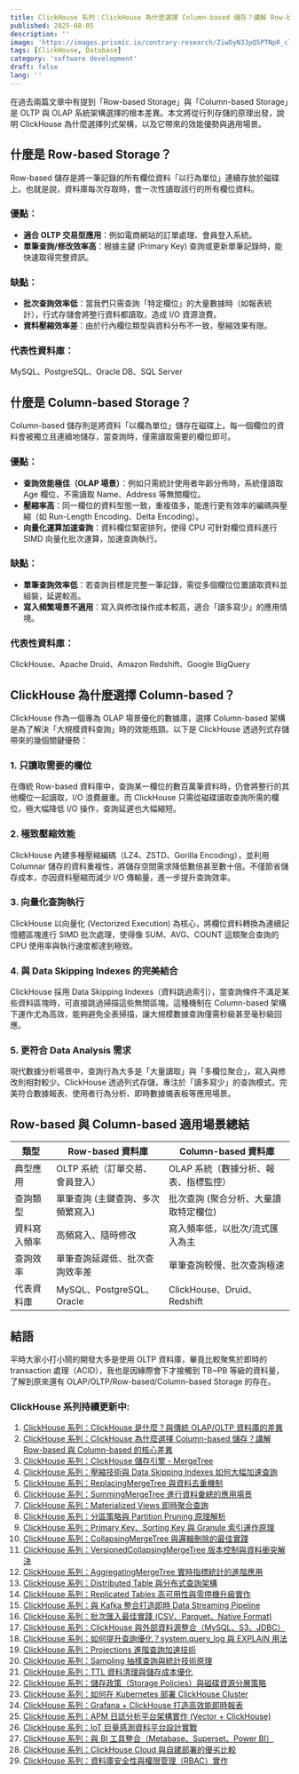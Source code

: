 ```yaml
---
title: ClickHouse 系列：ClickHouse 為什麼選擇 Column-based 儲存？講解 Row-based 與 Column-based 的核心差異
published: 2025-08-05
description: ''
image: 'https://images.prismic.io/contrary-research/ZiwDyN3JpQ5PTNpR_clickhousecover.png?auto=format,compress'
tags: [ClickHouse, Database]
category: 'software development'
draft: false 
lang: ''
---
```


在過去兩篇文章中有提到「Row-based Storage」與「Column-based Storage」是 OLTP 與 OLAP 系統架構選擇的根本差異。本文將從行列存儲的原理出發，說明 ClickHouse 為什麼選擇列式架構，以及它帶來的效能優勢與適用場景。

## 什麼是 Row-based Storage？

Row-based 儲存是將一筆記錄的所有欄位資料「以行為單位」連續存放於磁碟上。也就是說，資料庫每次存取時，會一次性讀取該行的所有欄位資料。

### 優點：

* **適合 OLTP 交易型應用**：例如電商網站的訂單處理、會員登入系統。
* **單筆查詢/修改效率高**：根據主鍵 (Primary Key) 查詢或更新單筆記錄時，能快速取得完整資訊。

### 缺點：

* **批次查詢效率低**：當我們只需查詢「特定欄位」的大量數據時（如報表統計），行式存儲會將整行資料都讀取，造成 I/O 資源浪費。
* **資料壓縮效率差**：由於行內欄位類型與資料分布不一致，壓縮效果有限。

### 代表性資料庫：

MySQL、PostgreSQL、Oracle DB、SQL Server

## 什麼是 Column-based Storage？

Column-based 儲存則是將資料「以欄為單位」儲存在磁碟上。每一個欄位的資料會被獨立且連續地儲存，當查詢時，僅需讀取需要的欄位即可。

### 優點：

* **查詢效能極佳（OLAP 場景）**：例如只需統計使用者年齡分佈時，系統僅讀取 Age 欄位，不需讀取 Name、Address 等無關欄位。
* **壓縮率高**：同一欄位的資料型態一致，重複值多，能進行更有效率的編碼與壓縮（如 Run-Length Encoding、Delta Encoding）。
* **向量化運算加速查詢**：資料欄位緊密排列，使得 CPU 可針對欄位資料進行 SIMD 向量化批次運算，加速查詢執行。

### 缺點：

* **單筆查詢效率低**：若查詢目標是完整一筆記錄，需從多個欄位位置讀取資料並組裝，延遲較高。
* **寫入頻繁場景不適用**：寫入與修改操作成本較高，適合「讀多寫少」的應用情境。

### 代表性資料庫：

ClickHouse、Apache Druid、Amazon Redshift、Google BigQuery

## ClickHouse 為什麼選擇 Column-based？

ClickHouse 作為一個專為 OLAP 場景優化的數據庫，選擇 Column-based 架構是為了解決「大規模資料查詢」時的效能瓶頸。以下是 ClickHouse 透過列式存儲帶來的幾個關鍵優勢：

### 1. 只讀取需要的欄位

在傳統 Row-based 資料庫中，查詢某一欄位的數百萬筆資料時，仍會將整行的其他欄位一起讀取，I/O 浪費嚴重。而 ClickHouse 只需從磁碟讀取查詢所需的欄位，極大幅降低 I/O 操作，查詢延遲也大幅縮短。

### 2. 極致壓縮效能

ClickHouse 內建多種壓縮編碼（LZ4、ZSTD、Gorilla Encoding），並利用 Columnar 儲存的資料重複性，將儲存空間需求降低數倍甚至數十倍。不僅節省儲存成本，亦因資料壓縮而減少 I/O 傳輸量，進一步提升查詢效率。

### 3. 向量化查詢執行

ClickHouse 以向量化 (Vectorized Execution) 為核心，將欄位資料轉換為連續記憶體區塊進行 SIMD 批次處理，使得像 SUM、AVG、COUNT 這類聚合查詢的 CPU 使用率與執行速度都達到極致。

### 4. 與 Data Skipping Indexes 的完美結合

ClickHouse 採用 Data Skipping Indexes（資料跳過索引），當查詢條件不滿足某些資料區塊時，可直接跳過掃描這些無關區塊。這種機制在 Column-based 架構下運作尤為高效，能夠避免全表掃描，讓大規模數據查詢僅需秒級甚至毫秒級回應。

### 5. 更符合 Data Analysis 需求

現代數據分析場景中，查詢行為大多是「大量讀取」與「多欄位聚合」，寫入與修改則相對較少。ClickHouse 透過列式存儲，專注於「讀多寫少」的查詢模式，完美符合數據報表、使用者行為分析、即時數據儀表板等應用場景。

## Row-based 與 Column-based 適用場景總結

| 類型     | Row-based 資料庫           | Column-based 資料庫          |
| ------ | ----------------------- | ------------------------- |
| 典型應用   | OLTP 系統（訂單交易、會員登入）      | OLAP 系統（數據分析、報表、指標監控）     |
| 查詢類型   | 單筆查詢 (主鍵查詢、多次頻繁寫入)      | 批次查詢 (聚合分析、大量讀取特定欄位)      |
| 資料寫入頻率 | 高頻寫入、隨時修改               | 寫入頻率低，以批次/流式匯入為主          |
| 查詢效率   | 單筆查詢延遲低、批次查詢效率差         | 單筆查詢較慢、批次查詢極速             |
| 代表資料庫  | MySQL、PostgreSQL、Oracle | ClickHouse、Druid、Redshift |

## 結語

平時大家小打小鬧的開發大多是使用 OLTP 資料庫，畢竟比較聚焦於即時的 transaction 處理（ACID），我也是因緣際會下才接觸到 TB~PB 等級的資料量，了解到原來還有 OLAP/OLTP/Row-based/Column-based Storage 的存在。

### ClickHouse 系列持續更新中:

1. [ClickHouse 系列：ClickHouse 是什麼？與傳統 OLAP/OLTP 資料庫的差異](https://blog.vicwen.app/posts/what-is-clickhouse/)
2. [ClickHouse 系列：ClickHouse 為什麼選擇 Column-based 儲存？講解 Row-based 與 Column-based 的核心差異](https://blog.vicwen.app/posts/clickhouse-column-row-based-storage/)
3. [ClickHouse 系列：ClickHouse 儲存引擎 - MergeTree](https://blog.vicwen.app/posts/clickhouse-mergetree-engine)
4. [ClickHouse 系列：壓縮技術與 Data Skipping Indexes 如何大幅加速查詢](https://blog.vicwen.app/posts/clickhouse-compression-skipping-index/)
5. [ClickHouse 系列：ReplacingMergeTree 與資料去重機制](https://blog.vicwen.app/posts/clickhouse-replacingmergetree-deduplication/)
6. [ClickHouse 系列：SummingMergeTree 進行資料彙總的應用場景](https://blog.vicwen.app/posts/clickhouse-summingmergetree-aggregation/)
7. [ClickHouse 系列：Materialized Views 即時聚合查詢](https://blog.vicwen.app/posts/clickhouse-materialized-view/)
8. [ClickHouse 系列：分區策略與 Partition Pruning 原理解析](https://blog.vicwen.app/posts/clickhouse-partition-pruning/)
9. [ClickHouse 系列：Primary Key、Sorting Key 與 Granule 索引運作原理](https://blog.vicwen.app/posts/clickhouse-primary-sorting-key/)
10. [ClickHouse 系列：CollapsingMergeTree 與邏輯刪除的最佳實踐](https://blog.vicwen.app/posts/clickhouse-collapsingmergetree/)
11. [ClickHouse 系列：VersionedCollapsingMergeTree 版本控制與資料衝突解決](https://blog.vicwen.app/posts/clickhouse-versioned-collapsingmergetree/)
12. [ClickHouse 系列：AggregatingMergeTree 實時指標統計的進階應用](https://blog.vicwen.app/posts/clickhouse-aggregatingmergetree/)
13. [ClickHouse 系列：Distributed Table 與分布式查詢架構](https://blog.vicwen.app/posts/clickhouse-distributed-table-architecture/)
14. [ClickHouse 系列：Replicated Tables 高可用性與零停機升級實作](https://blog.vicwen.app/posts/clickhouse-replication-failover/)
15. [ClickHouse 系列：與 Kafka 整合打造即時 Data Streaming Pipeline](https://blog.vicwen.app/posts/clickhouse-kafka-data-streaming-pipeline/)
16. [ClickHouse 系列：批次匯入最佳實踐 (CSV、Parquet、Native Format)](https://blog.vicwen.app/posts/clickhouse-batch-import/)
17. [ClickHouse 系列：ClickHouse 與外部資料源整合（MySQL、S3、JDBC）](https://blog.vicwen.app/posts/clickhouse-external-data-integration/)
18. [ClickHouse 系列：如何提升查詢優化？system.query_log 與 EXPLAIN 用法](https://blog.vicwen.app/posts/clickhouse-query-log-explain/)
19. [ClickHouse 系列：Projections 進階查詢加速技術](https://blog.vicwen.app/posts/clickhouse-projections-optimization/)
20. [ClickHouse 系列：Sampling 抽樣查詢與統計技術原理](https://blog.vicwen.app/posts/clickhouse-sampling-statistics/)
21. [ClickHouse 系列：TTL 資料清理與儲存成本優化](https://blog.vicwen.app/posts/clickhouse-ttl-storage-management/)
22. [ClickHouse 系列：儲存政策（Storage Policies）與磁碟資源分層策略](https://blog.vicwen.app/posts/clickhouse-storage-policies/)
23. [ClickHouse 系列：如何在 Kubernetes 部署 ClickHouse Cluster](https://blog.vicwen.app/posts/clickhouse-kubernetes-deployment/)
24. [ClickHouse 系列：Grafana + ClickHouse 打造高效能即時報表](https://blog.vicwen.app/posts/clickhouse-grafana-dashboard/)
25. [ClickHouse 系列：APM 日誌分析平台架構實作 (Vector + ClickHouse)](https://blog.vicwen.app/posts/clickhouse-apm-log-analytics/)
26. [ClickHouse 系列：IoT 巨量感測資料平台設計實戰](https://blog.vicwen.app/posts/clickhouse-iot-analytics/)
27. [ClickHouse 系列：與 BI 工具整合（Metabase、Superset、Power BI）](https://blog.vicwen.app/posts/clickhouse-bi-integration/)
28. [ClickHouse 系列：ClickHouse Cloud 與自建部署的優劣比較](https://blog.vicwen.app/posts/clickhouse-cloud-vs-self-host/)
29. [ClickHouse 系列：資料庫安全性與權限管理（RBAC）實作](https://blog.vicwen.app/posts/clickhouse-security-rbac/)

